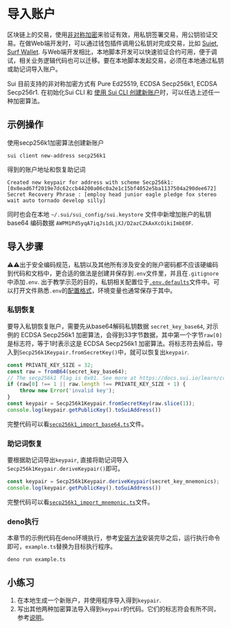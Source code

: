 # 导入账户

区块链上的交易，使用[非对称加密](https://zh.wikipedia.org/zh-sg/%E5%85%AC%E5%BC%80%E5%AF%86%E9%92%A5%E5%8A%A0%E5%AF%86)来验证有效，用私钥签署交易，用公钥验证交易。在做Web端开发时，可以通过钱包插件调用公私钥对完成交易，比如 [Suiet](https://kit.suiet.app/docs/tutorial/connect-dapp-with-wallets), [Surf Wallet](https://github.com/surflabs/surf-extension#surf-wallet). 与Web端开发相比，本地脚本开发可以快速验证合约可用，便于调试，相关业务逻辑代码也可以迁移。要在本地脚本发起交易，必须在本地通过私钥或助记词导入账户。

Sui 目前支持的非对称加密方式有 Pure Ed25519, ECDSA Secp256k1, ECDSA Secp256r1. 在初始化Sui CLI 和 [使用 Sui CLI 创建新账户](https://docs.sui.io/build/cli-client#create-a-new-account-address)时，可以任选上述任一种加密算法。

## 示例操作

使用secp256k1加密算法创建新账户

`sui client new-address secp256k1`

得到的账户地址和恢复助记词

```
Created new keypair for address with scheme Secp256k1: [0x0ead67f2019e7dc62ccb44200a06c0a2e1c15bf4052e5ba1137504a290dee672]
Secret Recovery Phrase : [employ head junior eagle pledge fox stereo wait auto tornado develop silly]
```

同时也会在本地 `~/.sui/sui_config/sui.keystore` 文件中新增加账户的私钥 base64 编码数据 `AWPM1Pd5yqA7iqJs1dLjXJ/D2azCZkAxXcOikiImbE0F`. 

## 导入步骤

⚠⚠出于安全编码规范，私钥以及其他所有涉及安全的账户密码都不应该硬编码到代码和文档中，更合适的做法是创建并保存到`.env`文件里，并且在`.gitignore`中添加`.env`. 出于教学示范的目的，私钥相关配置位于[`.env.defaults`](../example_projects/.env.defaults)文件中。可以打开文件熟悉`.env`的[配置格式](https://hexdocs.pm/dotenvy/dotenv-file-format.html)，环境变量也通常保存于其中。

### 私钥恢复

要导入私钥恢复账户，需要先从base64解码私钥数据 `secret_key_base64`, 对示例的 ECDSA Secp256k1 加密算法，会得到33字节数据，其中第一个字节`raw[0]`是标志符，等于1时表示这是 ECDSA Secp256k1 加密算法。将标志符去掉后，导入到`Secp256k1Keypair.fromSecretKey()`中，就可以恢复出`keypair`.

```typescript
const PRIVATE_KEY_SIZE = 32;
const raw = fromB64(secret_key_base64);
// The secp256k1 flag is 0x01. See more at https://docs.sui.io/learn/cryptography/sui-signatures
if (raw[0] !== 1 || raw.length !== PRIVATE_KEY_SIZE + 1) {
    throw new Error('invalid key');
}
const keypair = Secp256k1Keypair.fromSecretKey(raw.slice(1));
console.log(keypair.getPublicKey().toSuiAddress())
```

完整代码可以看[`secp256k1_import_base64.ts`](../example_projects/secp256k1_import_base64.ts)文件。

### 助记词恢复

要根据助记词导出`keypair`, 直接将助记词导入`Secp256k1Keypair.deriveKeypair()`即可。

```typescript
const keypair = Secp256k1Keypair.deriveKeypair(secret_key_mnemonics);
console.log(keypair.getPublicKey().toSuiAddress())
```

完整代码可以看[`secp256k1_import_mnemonic.ts`](../example_projects/secp256k1_import_mnemonic.ts)文件。

### deno执行

本章节的示例代码在deno环境执行，参考[安装方法](https://deno.land/manual@v1.35.2/getting_started/installation)安装完毕之后，运行执行命令即可，`example.ts`替换为目标执行程序。

`deno run example.ts`

## 小练习

1. 在本地生成一个新账户，并使用程序导入得到`keypair`.
2. 写出其他两种加密算法导入得到`keypair`的代码。它们的标志符会有所不同，参考[说明](https://docs.sui.io/learn/cryptography/sui-signatures)。


